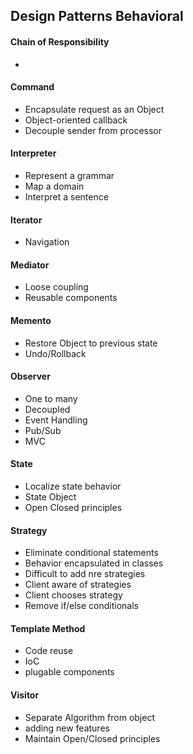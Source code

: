  Design Patterns Behavioral
-

#### Chain of Responsibility
*

#### Command
* Encapsulate request as an Object 
* Object-oriented callback
* Decouple sender from processor

#### Interpreter
* Represent a grammar 
* Map a domain 
* Interpret a sentence 

#### Iterator
* Navigation 

#### Mediator
* Loose coupling 
* Reusable components 

#### Memento
* Restore Object to previous state
* Undo/Rollback

#### Observer
* One to many 
* Decoupled 
* Event Handling 
* Pub/Sub
* MVC

#### State 
* Localize state behavior
* State Object 
* Open Closed principles 

#### Strategy
* Eliminate conditional statements 
* Behavior encapsulated in classes
* Difficult to add nre strategies
* Client aware of strategies 
* Client chooses strategy 
* Remove if/else conditionals 

#### Template Method
* Code reuse
* IoC
* plugable components 
  
#### Visitor
* Separate Algorithm from object
* adding new features 
* Maintain Open/Closed principles 

